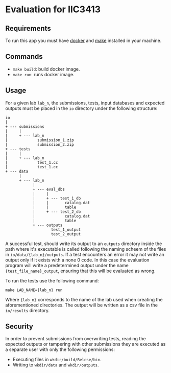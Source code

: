 # Evaluation for IIC3413

## Requirements

To run this app you must have [docker](https://docs.docker.com/engine/install/)
and [make](https://linux.die.net/man/1/make) installed in your machine.

## Commands

- `make build`: build docker image.
- `make run`: runs docker image.

## Usage

For a given lab `lab_n`, the submissions, tests, input databases and expected
outputs must be placed in the `io` directory under the following structure:

```
io
|
+ --- submissions
|     |
|     + --- lab_n
|             submission_1.zip
|             submission_2.zip
+ --- tests
|     |
|     + --- lab_n
|             test_1.cc
|             test_1.cc
+ --- data
      |
      + --- lab_n
            |
            + --- eval_dbs
            |     |
            |     + --- test_1_db
            |     |       catalog.dat
            |     |       table
            |     + --- test_2_db
            |             catalog.dat
            |             table
            + --- outputs
                    test_1_output
                    test_2_output
```

A successful test, should write its output to an `outputs` directory inside the
path where it's executable is called following the naming scheem of the files
in `io/data/{lab_n}/outputs`. If a test encounters an error it may not write an
output only if it exists with a none 0 code. In this case the evaluation
program will write a predetermined output under the name
`{test_file_name}_output`, ensuring that this will be evaluated as wrong.

To run the tests use the following command:

```
make LAB_NAME={lab_n} run
```

Where `{lab_n}` corresponds to the name of the lab used when creating the
aforementioned directories. The output will be written as a csv file in the
`io/results` directory.

## Security

In order to prevent submissions from overwriting tests, reading the expected
outputs or tampering with other submissions they are executed as a separate
user with only the following permissions:

- Executing files in `wkdir/build/Relese/bin`.
- Writing to `wkdir/data` and `wkdir/outputs`.
